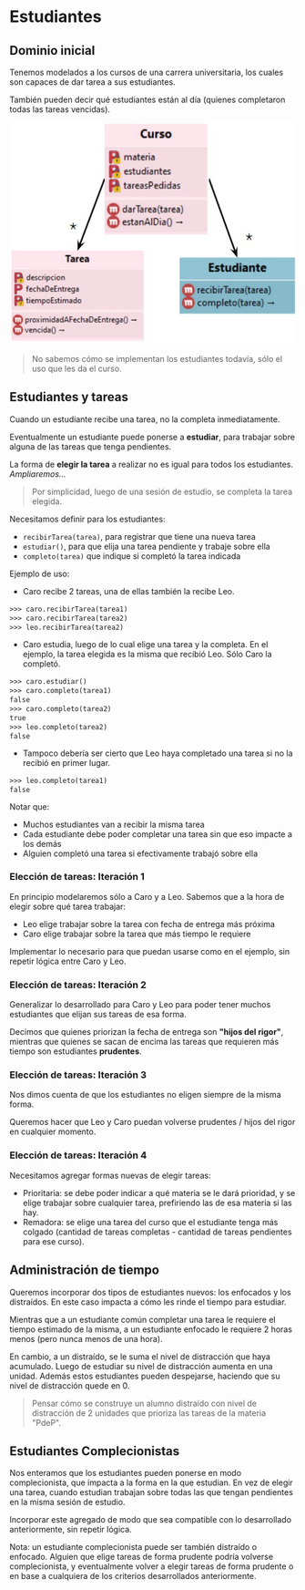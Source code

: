 # Estudiantes

## Dominio inicial

Tenemos modelados a los cursos de una carrera universitaria, los cuales son capaces de dar tarea a sus estudiantes.

También pueden decir qué estudiantes están al día (quienes completaron todas las tareas vencidas).

![Diagrama inicial](cursos.jpg)

> No sabemos cómo se implementan los estudiantes todavía, sólo el uso que les da el curso.

## Estudiantes y tareas

Cuando un estudiante recibe una tarea, no la completa inmediatamente.

Eventualmente un estudiante puede ponerse a **estudiar**, para trabajar sobre alguna de las tareas que tenga pendientes.

La forma de **elegir la tarea** a realizar no es igual para todos los estudiantes. *Ampliaremos…*

> Por simplicidad, luego de una sesión de estudio, se completa la tarea elegida.

Necesitamos definir para los estudiantes:
- `recibirTarea(tarea)`, para registrar que tiene una nueva tarea
- `estudiar()`, para que elija una tarea pendiente y trabaje sobre ella
- `completo(tarea)` que indique si completó la tarea indicada

Ejemplo de uso:

- Caro recibe 2 tareas, una de ellas también la recibe Leo.
```wollok
>>> caro.recibirTarea(tarea1)
>>> caro.recibirTarea(tarea2)
>>> leo.recibirTarea(tarea2)
```

- Caro estudia, luego de lo cual elige una tarea y la completa. En el ejemplo, la tarea elegida es la misma que recibió Leo. Sólo Caro la completó.
```wollok
>>> caro.estudiar()
>>> caro.completo(tarea1)
false
>>> caro.completo(tarea2)
true
>>> leo.completo(tarea2)
false
```

- Tampoco debería ser cierto que Leo haya completado una tarea si no la recibió en primer lugar.
```wollok
>>> leo.completo(tarea1)
false
```

Notar que:
- Muchos estudiantes van a recibir la misma tarea
- Cada estudiante debe poder completar una tarea sin que eso impacte a los demás
- Alguien completó una tarea si efectivamente trabajó sobre ella

### Elección de tareas: Iteración 1

En principio modelaremos sólo a Caro y a Leo. Sabemos que a la hora de elegir sobre qué tarea trabajar:
- Leo elige trabajar sobre la tarea con fecha de entrega más próxima
- Caro elige trabajar sobre la tarea que más tiempo le requiere

Implementar lo necesario para que puedan usarse como en el ejemplo, sin repetir lógica entre Caro y Leo.

### Elección de tareas: Iteración 2

Generalizar lo desarrollado para Caro y Leo para poder tener muchos estudiantes que elijan sus tareas de esa forma.

Decimos que quienes priorizan la fecha de entrega son **"hijos del rigor"**, mientras que quienes se sacan de encima las tareas que requieren más tiempo son estudiantes **prudentes**.

### Elección de tareas: Iteración 3

Nos dimos cuenta de que los estudiantes no eligen siempre de la misma forma.

Queremos hacer que Leo y Caro puedan volverse prudentes / hijos del rigor en cualquier momento.

### Elección de tareas: Iteración 4

Necesitamos agregar formas nuevas de elegir tareas:
- Prioritaria: se debe poder indicar a qué materia se le dará prioridad, y se elige trabajar sobre cualquier tarea, prefiriendo las de esa materia si las hay.
- Remadora: se elige una tarea del curso que el estudiante tenga más colgado (cantidad de tareas completas - cantidad de tareas pendientes para ese curso).

## Administración de tiempo

Queremos incorporar dos tipos de estudiantes nuevos: los enfocados y los distraídos. En este caso impacta a cómo les rinde el tiempo para estudiar.

Mientras que a un estudiante común completar una tarea le requiere el tiempo estimado de la misma, a un estudiante enfocado le requiere 2 horas menos (pero nunca menos de una hora).

En cambio, a un distraído, se le suma el nivel de distracción que haya acumulado. Luego de estudiar su nivel de distracción aumenta en una unidad. Además estos estudiantes pueden despejarse, haciendo que su nivel de distracción quede en 0. 

> Pensar cómo se construye un alumno distraído con nivel de distracción de 2 unidades que prioriza las tareas de la materia "PdeP".

## Estudiantes Complecionistas

Nos enteramos que los estudiantes pueden ponerse en modo complecionista, que impacta a la forma en la que estudian. En vez de elegir una tarea, cuando estudian trabajan sobre todas las que tengan pendientes en la misma sesión de estudio.

Incorporar este agregado de modo que sea compatible con lo desarrollado anteriormente, sin repetir lógica.

Nota: un estudiante complecionista puede ser también distraído o enfocado. Alguien que elige tareas de forma prudente podría volverse complecionista, y eventualmente volver a elegir tareas de forma prudente o en base a cualquiera de los criterios desarrollados anteriormente.
